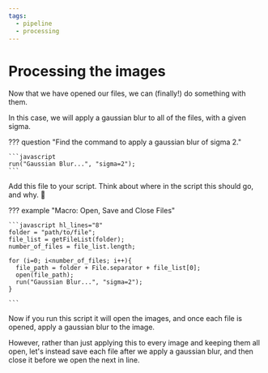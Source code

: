 ```yaml
---
tags:
  - pipeline
  - processing
---
```

# Processing the images

Now that we have opened our files, we can (finally!) do something with them.

In this case, we will apply a gaussian blur to all of the files, with a given
sigma.

??? question  "Find the command to apply a gaussian blur of sigma 2."

    ```javascript
    run("Gaussian Blur...", "sigma=2");
    ```

Add this file to your script. Think about where in the script this should go,
and why. :thinking:

??? example "Macro: Open, Save and Close Files"

    ```javascript hl_lines="8"
    folder = "path/to/file";
    file_list = getFileList(folder);
    number_of_files = file_list.length;

    for (i=0; i<number_of_files; i++){
      file_path = folder + File.separator + file_list[0];
      open(file_path);
      run("Gaussian Blur...", "sigma=2");
    }

    ```

Now if you run this script it will open the images, and once each file is
opened, apply a gaussian blur to the image.

However, rather than just applying this to every image and keeping them all
open, let's instead save each file after we apply a gaussian blur, and then
close it before we open the next in line.
